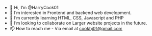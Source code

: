 - 👋 Hi, I’m @HarryCook01
- 👀 I’m interested in Frontend and backend web development.
- 🌱 I’m currently learning HTML, CSS, Javascript and PHP
- 💞️ I’m looking to collaborate on Larger website projects in the future.
- 📫 How to reach me - Via email at cookhj01@gmail.com

<!---
HarryCook01/HarryCook01 is a ✨ special ✨ repository because its `README.md` (this file) appears on your GitHub profile.
You can click the Preview link to take a look at your changes.
--->
